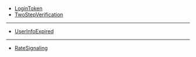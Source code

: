 * [LoginToken](LoginToken.md)
* [TwoStepVerification](TwoStepVerification.md)

---

* [UserInfoExpired](UserInfoExpired.md)

---

* [RateSignaling](RateSignaling.md)